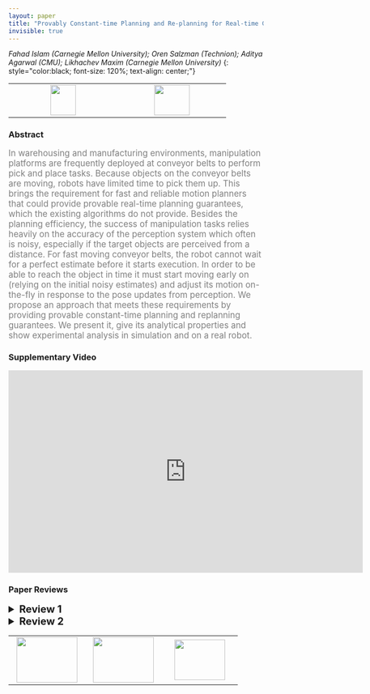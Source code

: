 ```yaml
---
layout: paper
title: "Provably Constant-time Planning and Re-planning for Real-time Grasping Objects off a Conveyor Belt"
invisible: true
---
```

*Fahad Islam (Carnegie Mellon University); Oren Salzman (Technion); Aditya Agarwal (CMU); Likhachev Maxim (Carnegie Mellon University)*
{: style="color:black; font-size: 120%; text-align: center;"}

<table width="20%"> <tr>
<td style="width: 20%; text-align: center;"><a href="1329"><img src="{{ site.baseurl }}/images/paper_link.png"
width = "50"  height = "60"/> </a> </td>

<td style="width: 20%; text-align: center;"><a href="nan"><img src="{{ site.baseurl }}/images/pheedloop_link.png"
width = "70"  height = "60"/> </a> </td>

</tr></table>

### Abstract
<html><p style="color:gray; font-size: 120%; text-align: justified;">
In warehousing and manufacturing environments, manipulation platforms are frequently deployed at conveyor belts to perform pick and place tasks. Because objects on the conveyor belts are moving, robots have limited time to pick them up. This brings the requirement for fast and reliable motion planners that could provide provable real-time planning guarantees, which the existing algorithms do not provide. Besides the planning efficiency, the success of manipulation tasks relies heavily on the accuracy of the perception system which often is noisy, especially if the target objects are perceived from a distance. For fast moving conveyor belts, the robot cannot wait for a perfect estimate before it starts execution. In order to be able to reach the object in time it must start moving early on (relying on the initial noisy estimates) and adjust its motion on-the-fly in response to the pose updates from perception. We propose an approach that meets these requirements by providing provable constant-time planning and replanning guarantees. We present it, give its analytical properties and show experimental analysis in simulation and on a real robot.
</p></html>

### Supplementary Video
<iframe width="700" height="400" src="https://www.youtube.com/embed/iLVPBWxa5b8 " frameborder="0" allow="accelerometer; autoplay; encrypted-media; gyroscope; picture-in-picture" allowfullscreen></iframe>

### Paper Reviews
<details><summary style="font-size:20px;"><b> Review 1</b></summary>
<p style="color:gray; font-size: 120%; text-align: justified;">
This paper deals with reactive motion planning for a manipulator robot that is required to grasp objects on a conveyor belt. The system is composed of  - a conveyor belt moving at constant speed,  - a 7 degree-of-freedom manipulator robot  - an object put on the conveyor belt, and  - an RGBD sensor that detects and localizes the object on the conveyor belt.Upon detection of an object, the system plans a motion for the robot in order to grasp the object and starts executing the motion. During execution, the sensor provides a more accurate perception of the object position. The robot then needs to replan a new path starting downstream along the original path and going to the new goal state.In order to be able to plan motions in bounded time, the authors propose to precompute a data-structure containing a lot of paths, and to search this data-structure at execution-time.The main contributions of the paper are  1. the construction of the above mentioned data-structure,  2. a proof of bounded search time once the data-structure is computed.Finally, the approach is validated in simulation and on a real PR2 robot.The main idea of the paper can be summarized as follows. Given a number $n_{goal}$ of discretized goal states, and $n$ a number of possible starting states, precomputing a data-structure that provides for each pair (initial state, goal state) a path requires to store in memory $n.n_{goal}$ paths. The paper proposes to compute a set of paths that share the same starting part for many goal states, thus reducing the value of $n$.The idea is interesting and seems to be efficient, according to the experimental results and according to comparisons with other approaches. The implementation on a real robot makes the work clearly more valuable.However, the paper suffers a few shortcomings that are described below.1. The authors do not provide any expression of the size of the data structure built with their method with respect to the number of goal states and number of discretized times along the motions. They provide such a expression for the brute force method: $O(n_{goal}^{l})$. They only give the value of 20MB in the evaluation section. Note moreover that the simple fact to store a set of paths in a roadmap (graph) makes the complexity decrease from $n^2$ where $n$ is the number of states, to $n.k$ where $k$ is the average number of neighbors of the nodes. For big roadmaps, $k$ is much smaller than $n$.2. The proof provided in IV.E is short and simple. Basically searching a path in a precomputed roadmap is always bounded in time and therefore the title is somewhat misleading.3. The continuity of the velocity is not guaranteed. This might be a problem for real industrial applications where the conveyor belt is much faster.Below are few minor comments.The motion primitives used are not clearly defined in the paper. Why not using linear interpolations ?Algorithm 1: there is a confusion between $G^{cov}$, $G^{uncov}$, $G^{'cov}$, and $G^{'uncov}$. Line 5 for instance, $G^{cov}$ should be replaced by $G^{uncov}$.
</p> </details>

<details><summary style="font-size:20px;"><b> Review 2</b></summary>
<p style="color:gray; font-size: 120%; text-align: justified;">
The paper addresses an interesting problem. However, the discussion of previous work is not complete and fair, as I'm pretty sure one can modify existing work on replanning using PRM/RRT to achieve the objectives stated in this paper, see also my point 1 below.1) The main concern I have with this paper is that there is no discussion on the completeness of the algorithm. The proof of Lemma 1 (completeness) is omitted "due to lack of space"!!! Yet, it seems pretty clear that the algorithm is not complete. For example, in algorithm 4, if the iteration of line 20 (t <- t -\delta_t) is performed until t < t_curr, then the algorithm fails. This point is critical since there's no use having a constant-time planning algorithm if one has no guarantee of success rate. For example: another algorithm could return "Nil" all the time (thereby provably constant time) for a success rate of 0%. So it's always a matter of trade-off between planning time and success rate.Here, one would expect, at least, a proof that the proposed algorithm is complete given some bounds on t_curr, T_bound.2) Since the task at hand is time-critical, the motions are expected to be very fast, saturating the velocity and acceleration bounds of the robot to minimize execution time. However, it seems that this paper does not take into account such bounds. For example, the state space considered does not include the current velocity. This is particularly important during "latching", as switching between different trajectories may easily violate velocity/acceleration bounds.3) In general, I found that the paper was not very well written. The notations are not consistent. For example, there are \pi, \Pi, \Pi(s,t,g), \Pi_s, i->j... coexisting, which is very confusing. Key notions (e.g. how "latching" is done, proof of completeness,...) are skipped.
</p> </details>

<table width="100%"><tr><td style="width: 30%; text-align: center;"><a href="{{ site.baseurl }}/program/papers/24"> <img src="{{ site.baseurl }}/images/previous_icon.png" width = "120"  height = "90"/> </a> </td>

<td style="width: 30%; text-align: center;"><a href="{{ site.baseurl }}/program/papers"> <img src="{{ site.baseurl }}/images/overview_icon.png" width = "120"  height = "90"/> </a> </td> 

<td style="width: 30%; text-align: center;"><a href="{{ site.baseurl }}/program/papers/26"> <img src="{{ site.baseurl }}/images/next_icon.png" width = "100"  height = "80"/> </a> </td> 

</tr></table>

